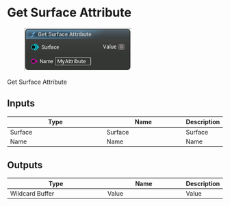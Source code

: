 # Get Surface Attribute

<div align="left" data-full-width="false">

<figure><img src="Get_Surface_Attribute.png" alt=""><figcaption></figcaption></figure>

</div>

Get Surface Attribute

## Inputs

<table>
<thead><tr><th width="250">Type</th><th width="200">Name</th><th>Description</th></tr></thead>
<tbody>
<tr><td>Surface</td><td>Surface</td><td>Surface</td></tr>
<tr><td>Name</td><td>Name</td><td>Name</td></tr>
</tbody>
</table>

## Outputs

<table>
<thead><tr><th width="250">Type</th><th width="200">Name</th><th>Description</th></tr></thead>
<tbody>
<tr><td>Wildcard Buffer</td><td>Value</td><td>Value</td></tr>
</tbody>
</table>